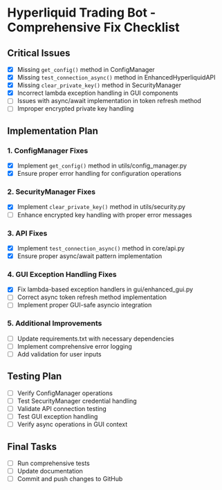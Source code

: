 # Hyperliquid Trading Bot - Comprehensive Fix Checklist

## Critical Issues
- [x] Missing `get_config()` method in ConfigManager
- [x] Missing `test_connection_async()` method in EnhancedHyperliquidAPI
- [x] Missing `clear_private_key()` method in SecurityManager
- [x] Incorrect lambda exception handling in GUI components
- [ ] Issues with async/await implementation in token refresh method
- [ ] Improper encrypted private key handling

## Implementation Plan

### 1. ConfigManager Fixes
- [x] Implement `get_config()` method in utils/config_manager.py
- [x] Ensure proper error handling for configuration operations

### 2. SecurityManager Fixes
- [x] Implement `clear_private_key()` method in utils/security.py
- [ ] Enhance encrypted key handling with proper error messages

### 3. API Fixes
- [x] Implement `test_connection_async()` method in core/api.py
- [x] Ensure proper async/await pattern implementation

### 4. GUI Exception Handling Fixes
- [x] Fix lambda-based exception handlers in gui/enhanced_gui.py
- [ ] Correct async token refresh method implementation
- [ ] Implement proper GUI-safe asyncio integration

### 5. Additional Improvements
- [ ] Update requirements.txt with necessary dependencies
- [ ] Implement comprehensive error logging
- [ ] Add validation for user inputs

## Testing Plan
- [ ] Verify ConfigManager operations
- [ ] Test SecurityManager credential handling
- [ ] Validate API connection testing
- [ ] Test GUI exception handling
- [ ] Verify async operations in GUI context

## Final Tasks
- [ ] Run comprehensive tests
- [ ] Update documentation
- [ ] Commit and push changes to GitHub
